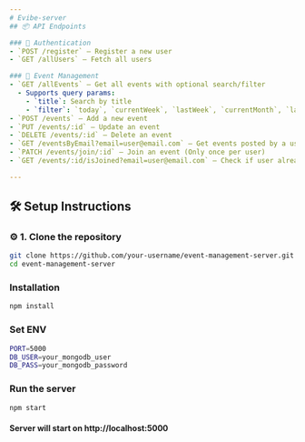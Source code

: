```yaml
---
# Evibe-server
## 📦 API Endpoints

### 🔐 Authentication
- `POST /register` – Register a new user
- `GET /allUsers` – Fetch all users

### 📅 Event Management
- `GET /allEvents` – Get all events with optional search/filter
  - Supports query params:
    - `title`: Search by title
    - `filter`: `today`, `currentWeek`, `lastWeek`, `currentMonth`, `lastMonth`
- `POST /events` – Add a new event
- `PUT /events/:id` – Update an event
- `DELETE /events/:id` – Delete an event
- `GET /eventsByEmail?email=user@email.com` – Get events posted by a user
- `PATCH /events/join/:id` – Join an event (Only once per user)
- `GET /events/:id/isJoined?email=user@email.com` – Check if user already joined

---
```


## 🛠 Setup Instructions

### ⚙️ 1. Clone the repository

```bash
git clone https://github.com/your-username/event-management-server.git
cd event-management-server

```

### Installation

```bash
npm install
```

### Set ENV

```bash
PORT=5000
DB_USER=your_mongodb_user
DB_PASS=your_mongodb_password
```

### Run the server

```bash
npm start
```

#### Server will start on http://localhost:5000
